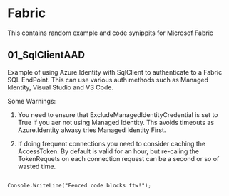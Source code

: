 # Fabric

This contains random example and code synippits for Microsof Fabric

## 01_SqlClientAAD
Example of using Azure.Identity with SqlClient to authenticate to a Fabric SQL EndPoint.
This can use various auth methods such as Managed Identity, Visual Studio and VS Code.

Some Warnings:
1. You need to ensure that  ExcludeManagedIdentityCredential is set to True if you aer not using Managed Identity.
Ths avoids timeouts as Azure.Identity alwasy tries Managed Identity First.

2. If doing frequent connections you need to consider caching the AccessToken. By default is valid for an hour, but re-caling the 
TokenRequets on each connection request can be a second or so of wasted time.


<pre><code class='language-cs'>
Console.WriteLine("Fenced code blocks ftw!");
</code></pre>
  
